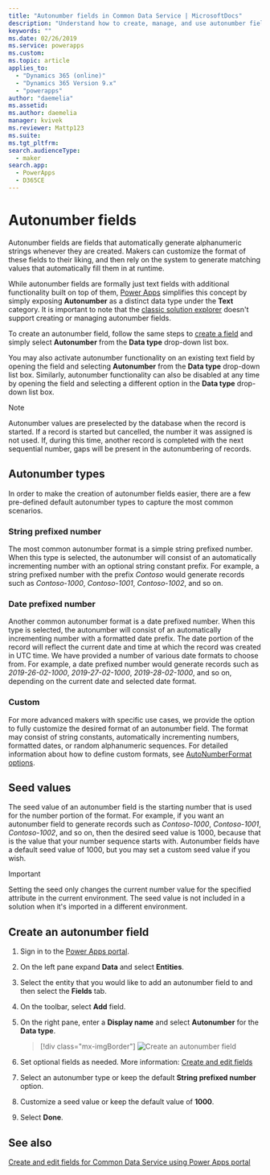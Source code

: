 ```yaml
---
title: "Autonumber fields in Common Data Service | MicrosoftDocs"
description: "Understand how to create, manage, and use autonumber fields"
keywords: ""
ms.date: 02/26/2019
ms.service: powerapps
ms.custom: 
ms.topic: article
applies_to: 
  - "Dynamics 365 (online)"
  - "Dynamics 365 Version 9.x"
  - "powerapps"
author: "daemelia"
ms.assetid:
ms.author: daemelia
manager: kvivek
ms.reviewer: Mattp123
ms.suite: 
ms.tgt_pltfrm: 
search.audienceType: 
  - maker
search.app: 
  - PowerApps
  - D365CE
---
```

# Autonumber fields

Autonumber fields are fields that automatically generate alphanumeric strings whenever they are created. Makers can customize the format of these fields to their liking, and then rely on the system to generate matching values that automatically fill them in at runtime.

While autonumber fields are formally just text fields with additional functionality built on top of them, [Power Apps](https://make.powerapps.com/?utm_source=padocs&utm_medium=linkinadoc&utm_campaign=referralsfromdoc) simplifies this concept by simply exposing **Autonumber** as a distinct data type under the **Text** category. It is important to note that the [classic solution explorer](use-solution-explorer.md#classic-solution-explorer) doesn't support creating or managing autonumber fields.

To create an autonumber field, follow the same steps to [create a field](create-edit-field-portal.md#create-a-field) and simply select **Autonumber** from the **Data type** drop-down list box. 

You may also activate autonumber functionality on an existing text field by opening the field and selecting **Autonumber** from the **Data type** drop-down list box. Similarly, autonumber functionality can also be disabled at any time by opening the field and selecting a different option in the **Data type** drop-down list box.

> [!NOTE]
>Autonumber values are preselected by the database when the record is started. If a record is started but cancelled, the number it was assigned is not used. If, during this time, another record is completed with the next sequential number, gaps will be present in the autonumbering of records.

## Autonumber types

In order to make the creation of autonumber fields easier, there are a few pre-defined default autonumber types to capture the most common scenarios. 

### String prefixed number

The most common autonumber format is a simple string prefixed number. When this type is selected, the autonumber will consist of an automatically incrementing number with an optional string constant prefix. 
For example, a string prefixed number with the prefix *Contoso* would generate records such as *Contoso-1000*, *Contoso-1001*, *Contoso-1002*, and so on.

### Date prefixed number

Another common autonumber format is a date prefixed number. When this type is selected, the autonumber will consist of an automatically incrementing number with a formatted date prefix. The date portion of the record will reflect the current date and time at which the record was created in UTC time. We have provided a number of various date formats to choose from.
For example, a date prefixed number would generate records such as *2019-26-02-1000*, *2019-27-02-1000*, *2019-28-02-1000*, and so on, depending on the current date and selected date format.

### Custom

For more advanced makers with specific use cases, we provide the option to fully customize the desired format of an autonumber field. The format may consist of string constants, automatically incrementing numbers, formatted dates, or random alphanumeric sequences.
For detailed information about how to define custom formats, see [AutoNumberFormat options](https://docs.microsoft.com/dynamics365/customer-engagement/developer/create-auto-number-attributes#autonumberformat-options).

## Seed values

The seed value of an autonumber field is the starting number that is used for the number portion of the format. 
For example, if you want an autonumber field to generate records such as *Contoso-1000*, *Contoso-1001*, *Contoso-1002*, and so on, then the desired seed value is 1000, because that is the value that your number sequence starts with. 
Autonumber fields have a default seed value of 1000, but you may set a custom seed value if you wish. 


> [!IMPORTANT]
> Setting the seed only changes the current number value for the specified attribute in the current environment. The seed value is not included in a solution when it's imported in a different environment. 

## Create an autonumber field
  
1.  Sign in to the [Power Apps portal](https://make.powerapps.com/?utm_source=padocs&utm_medium=linkinadoc&utm_campaign=referralsfromdoc).
  
2.  On the left pane expand **Data** and select **Entities**.
  
3.  Select the entity that you would like to add an autonumber field to and then select the **Fields** tab.
  
4.  On the toolbar, select **Add** field.  
  
5.  On the right pane, enter a **Display name** and select **Autonumber** for the **Data type**.

    > [!div class="mx-imgBorder"] 
    > ![](media/create-autonumber-field.png "Create an autonumber field")
  
6. Set optional fields as needed. More information: [Create and edit fields](create-edit-field-portal.md#create-a-field)

7. Select an autonumber type or keep the default **String prefixed number** option.

8. Customize a seed value or keep the default value of **1000**.

9. Select **Done**.

## See also
 [Create and edit fields for Common Data Service using Power Apps portal](create-edit-field-portal.md)
